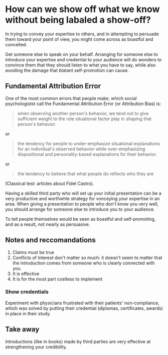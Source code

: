How can we show off what we know without being labaled a show-off?
==================================================================

In trying to convey your expertise to others, and in attempting to persuade them toward your point of view, you might come across as boastful and conceited.

Get someone else to speak on your behalf. Arranging for someone else to introduce your expertise and credential to your audience will do wonders to convince them that they should listen to what you have to say, while also avoiding the damage that blatant self-promotion can cause.

## Fundamental Attribution Error

One of the most common errors that people make, which social psychologistst call the Fundamental Attribution Error (or Attribution Bias) is: 

> when observing another person's behavior, we tend not to give sufficient 
> weight to the role situational factor play in shaping that person's behavior.

or

> the tendency for people to under-emphasize situational explanations for 
> an individual's observed behavior while over-emphasizing dispositional 
> and personality-based explanations for their behavior.

or

> the tendency to believe that what people do reflects who they are

(Classical test: articles about Fidel Castro).

Having a skilled third party who will set up your initial presentation can be a very productive and worthwhle strategy for vonceying your expertise in an area. When giving a presentation to people who don't know you very well, you should arrange for someone else to introduce you to your audience.

To tell people themselves would be seen as boastful and self-promoting, and as a result, not nearly as persuasive.

## Notes and reccomandations

1. Claims must be true
2. Conflicts of Interest don't matter so much: it doesn't seem to matter that the introduction comes from someone who is clearly connected with you.
3. It is effective
4. It is for the most part costless to implement

### Show credentials

Experiment with physicians frustrated with their patients' non-compliance, which was solved by putting their credential (diplomas, certificates, awards) in place in their study.


## Take away
Introductions (like in books) made by third parties are very effective at strengthening your credibility.
